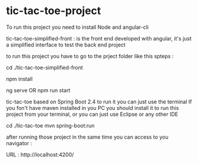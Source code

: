# tic-tac-toe-project


To run this project you need to install Node and angular-cli

tic-tac-toe-simplified-front : is the front end developed with angular, it's just a simplified interface to test the back end project

to run this project you have to go to the prject folder like this spteps :

cd ./tic-tac-toe-simplified-front

npm install

ng serve
  OR
npm run start




tic-tac-toe based on Spring Boot 2.4 to run it you can just use the terminal 
If you fon't have maven installed in you PC you should install it to run this project from your terminal, or you can just use Eclipse or any other IDE

cd ./tic-tac-toe
mvn spring-boot:run



after running those project in the same time you can access to you navigator :

URL : http://localhost:4200/


